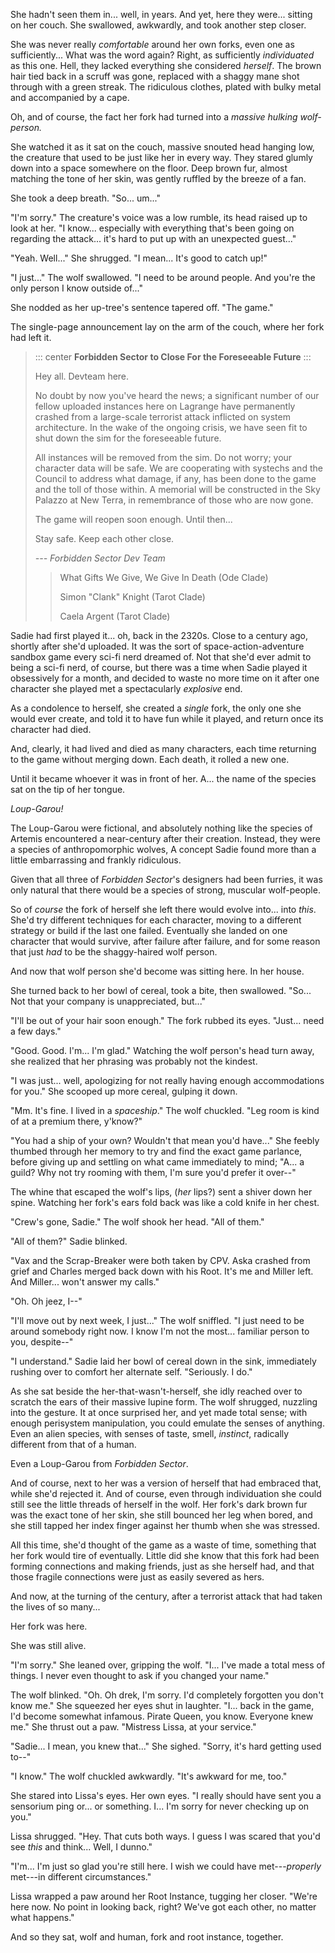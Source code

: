 She hadn't seen them in... well, in years. And yet, here they were... sitting on her couch. She swallowed, awkwardly, and took another step closer.

She was never really *comfortable* around her own forks, even one as sufficiently... What was the word again? Right, as sufficiently *individuated* as this one. Hell, they lacked everything she considered *herself*. The brown hair tied back in a scruff was gone, replaced with a shaggy mane shot through with a green streak. The ridiculous clothes, plated with bulky metal and accompanied by a cape.

Oh, and of course, the fact her fork had turned into a *massive hulking wolf-person.*

She watched it as it sat on the couch, massive snouted head hanging low, the creature that used to be just like her in every way. They stared glumly down into a space somewhere on the floor. Deep brown fur, almost matching the tone of her skin, was gently ruffled by the breeze of a fan.

She took a deep breath. "So... um..."

"I'm sorry." The creature's voice was a low rumble, its head raised up to look at her. "I know... especially with everything that's been going on regarding the attack... it's hard to put up with an unexpected guest..."

"Yeah. Well..." She shrugged. "I mean... It's good to catch up!"

"I just..." The wolf swallowed. "I need to be around people. And you're the only person I know outside of..."

She nodded as her up-tree's sentence tapered off. "The game."

The single-page announcement lay on the arm of the couch, where her fork had left it.

> ::: center
> **Forbidden Sector to Close For the Foreseeable Future**
> :::
>
> Hey all. Devteam here.
>
> No doubt by now you've heard the news; a significant number of our fellow uploaded instances here on Lagrange have permanently crashed from a large-scale terrorist attack inflicted on system architecture. In the wake of the ongoing crisis, we have seen fit to shut down the sim for the foreseeable future.
>
> All instances will be removed from the sim. Do not worry; your character data will be safe. We are cooperating with systechs and the Council to address what damage, if any, has been done to the game and the toll of those within. A memorial will be constructed in the Sky Palazzo at New Terra, in remembrance of those who are now gone.
>
> The game will reopen soon enough. Until then...
>
> Stay safe. Keep each other close.
>
> *--- Forbidden Sector Dev Team*
>
> > What Gifts We Give, We Give In Death (Ode Clade)
> >
> > Simon "Clank" Knight (Tarot Clade)
> >
> > Caela Argent (Tarot Clade)

Sadie had first played it... oh, back in the 2320s. Close to a century ago, shortly after she'd uploaded. It was the sort of space-action-adventure sandbox game every sci-fi nerd dreamed of. Not that she'd ever admit to being a sci-fi nerd, of course, but there was a time when Sadie played it obsessively for a month, and decided to waste no more time on it after one character she played met a spectacularly *explosive* end.

As a condolence to herself, she created a *single* fork, the only one she would ever create, and told it to have fun while it played, and return once its character had died.

And, clearly, it had lived and died as many characters, each time returning to the game without merging down. Each death, it rolled a new one.

Until it became whoever it was in front of her. A... the name of the species sat on the tip of her tongue.

*Loup-Garou!*

The Loup-Garou were fictional, and absolutely nothing like the species of Artemis encountered a near-century after their creation. Instead, they were a species of anthropomorphic wolves, A concept Sadie found more than a little embarrassing and frankly ridiculous.

Given that all three of *Forbidden Sector*'s designers had been furries, it was only natural that there would be a species of strong, muscular wolf-people.

So of *course* the fork of herself she left there would evolve into... into *this*. She'd try different techniques for each character, moving to a different strategy or build if the last one failed. Eventually she landed on one character that would survive, after failure after failure, and for some reason that just *had* to be the shaggy-haired wolf person.

And now that wolf person she'd become was sitting here. In her house.

She turned back to her bowl of cereal, took a bite, then swallowed. "So... Not that your company is unappreciated, but..."

"I'll be out of your hair soon enough." The fork rubbed its eyes. "Just... need a few days."

"Good. Good. I'm... I'm glad." Watching the wolf person's head turn away, she realized that her phrasing was probably not the kindest.

"I was just... well, apologizing for not really having enough accommodations for you." She scooped up more cereal, gulping it down.

"Mm. It's fine. I lived in a *spaceship*." The wolf chuckled. "Leg room is kind of at a premium there, y'know?"

"You had a ship of your own? Wouldn't that mean you'd have..." She feebly thumbed through her memory to try and find the exact game parlance, before giving up and settling on what came immediately to mind; "A... a guild? Why not try rooming with them, I'm sure you'd prefer it over--"

The whine that escaped the wolf's lips, (*her* lips?) sent a shiver down her spine. Watching her fork's ears fold back was like a cold knife in her chest.

"Crew's gone, Sadie." The wolf shook her head. "All of them."

"All of them?" Sadie blinked.

"Vax and the Scrap-Breaker were both taken by CPV. Aska crashed from grief and Charles merged back down with his Root. It's me and Miller left. And Miller... won't answer my calls."

"Oh. Oh jeez, I--"

"I'll move out by next week, I just..." The wolf sniffled. "I just need to be around somebody right now. I know I'm not the most... familiar person to you, despite--"

"I understand." Sadie laid her bowl of cereal down in the sink, immediately rushing over to comfort her alternate self. "Seriously. I do."

As she sat beside the her-that-wasn't-herself, she idly reached over to scratch the ears of their massive lupine form. The wolf shrugged, nuzzling into the gesture. It at once surprised her, and yet made total sense; with enough perisystem manipulation, you could emulate the senses of anything. Even an alien species, with senses of taste, smell, *instinct*, radically different from that of a human.

Even a Loup-Garou from *Forbidden Sector*.

And of course, next to her was a version of herself that had embraced that, while she'd rejected it. And of course, even through individuation she could still see the little threads of herself in the wolf. Her fork's dark brown fur was the exact tone of her skin, she still bounced her leg when bored, and she still tapped her index finger against her thumb when she was stressed.

All this time, she'd thought of the game as a waste of time, something that her fork would tire of eventually. Little did she know that this fork had been forming connections and making friends, just as she herself had, and that those fragile connections were just as easily severed as hers.

And now, at the turning of the century, after a terrorist attack that had taken the lives of so many...

Her fork was here.

She was still alive.

"I'm sorry." She leaned over, gripping the wolf. "I... I've made a total mess of things. I never even thought to ask if you changed your name."

The wolf blinked. "Oh. Oh drek, I'm sorry. I'd completely forgotten you don't know me." She squeezed her eyes shut in laughter. "I... back in the game, I'd become somewhat infamous. Pirate Queen, you know. Everyone knew me." She thrust out a paw. "Mistress Lissa, at your service."

"Sadie... I mean, you knew that..." She sighed. "Sorry, it's hard getting used to--"

"I know." The wolf chuckled awkwardly. "It's awkward for me, too."

She stared into Lissa's eyes. Her own eyes. "I really should have sent you a sensorium ping or... or something. I... I'm sorry for never checking up on you."

Lissa shrugged. "Hey. That cuts both ways. I guess I was scared that you'd see *this* and think... Well, I dunno."

"I'm... I'm just so glad you're still here. I wish we could have met---*properly* met---in different circumstances."

Lissa wrapped a paw around her Root Instance, tugging her closer. "We're here now. No point in looking back, right? We've got each other, no matter what happens."

And so they sat, wolf and human, fork and root instance, together.
